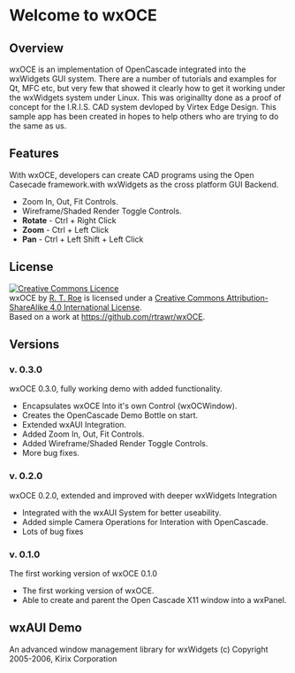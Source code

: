 <html>
  <body>
    <h1>Welcome to wxOCE</h1>
    <h2>Overview</h2>
    <p>
      wxOCE is an implementation of OpenCascade integrated into the wxWidgets GUI system. There are a number of tutorials and examples for Qt, MFC etc, but very few that showed it clearly how to get it working under the wxWidgets system under Linux. This was originallty done as a proof of concept for the I.R.I.S. CAD system devloped by Virtex Edge Design. This sample app has been created in hopes to help others who are trying to do the same as us.
    </p>
    <h2>Features</h2>
    <p>
      With wxOCE, developers can create CAD programs using the Open Casecade framework.with wxWidgets as the cross platform GUI Backend.
      <ul>
        <li>Zoom In, Out, Fit Controls.</li>
        <li>Wireframe/Shaded Render Toggle Controls.</li>
        <li><b>Rotate</b> - Ctrl + Right Click</li>
        <li><b>Zoom</b> - Ctrl + Left Click</li>
        <li><b>Pan</b> - Ctrl + Left Shift + Left Click</li>
      </ul>
    </p>
    <h2>License</h2>
    <a rel="license" href="http://creativecommons.org/licenses/by-sa/4.0/"><img alt="Creative Commons Licence" style="border-width:0" src="https://i.creativecommons.org/l/by-sa/4.0/88x31.png" /></a><br /><span xmlns:dct="http://purl.org/dc/terms/" property="dct:title">wxOCE</span> by <a xmlns:cc="http://creativecommons.org/ns#" href="https://github.com/rtrawr" property="cc:attributionName" rel="cc:attributionURL">R. T. Roe</a> is licensed under a <a rel="license" href="http://creativecommons.org/licenses/by-sa/4.0/">Creative Commons Attribution-ShareAlike 4.0 International License</a>.<br />Based on a work at <a xmlns:dct="http://purl.org/dc/terms/" href="https://github.com/rtrawr/wxOCE" rel="dct:source">https://github.com/rtrawr/wxOCE</a>.
    <h2>Versions</h2>
    <h3>v. 0.3.0</h3>
    <p>
      wxOCE 0.3.0, fully working demo with added functionality.
      <ul>
        <li>Encapsulates wxOCE Into it's own Control (wxOCWindow).</li>
        <li>Creates the OpenCascade Demo Bottle on start.</li>
        <li>Extended wxAUI Integration.</li>
        <li>Added Zoom In, Out, Fit Controls.</li>
        <li>Added Wireframe/Shaded Render Toggle Controls.</li>
        <li>More bug fixes.</li>
      </ul>
    <h3>v. 0.2.0</h3>
    <p>wxOCE 0.2.0, extended and improved with deeper wxWidgets Integration
      <ul>
      <li>Integrated with the wxAUI System for better useability.</li>
      <li>Added simple Camera Operations for Interation with OpenCascade.</li>
      <li>Lots of bug fixes</li>
      </ul>
    <h3>v. 0.1.0</h3>
    <p>The first working version of wxOCE 0.1.0
      <ul>
        <li>The first working version of wxOCE.</li>
        <li>Able to create and parent the Open Cascade X11 window into a wxPanel.</li>
      </ul>
    <h2>wxAUI Demo</h2>
    <p>An advanced window management library for wxWidgets
      (c) Copyright 2005-2006, Kirix Corporation</p>
    </body>
</html>

